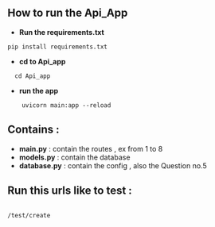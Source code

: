 

## How to run the Api_App


- **Run the requirements.txt**

```
pip install requirements.txt
```

- **cd to Api_app**



```
  cd Api_app
```
- **run the app**
```
    uvicorn main:app --reload

```

## Contains :

- **main.py**     :  contain the routes , ex from 1 to 8
- **models.py**   : contain the database
- **database.py** : contain the config , also the Question no.5



## Run this urls like to test :

```

/test/create

```

```

```